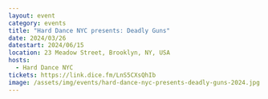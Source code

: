 ```yaml
---
layout: event
category: events
title: "Hard Dance NYC presents: Deadly Guns"
date: 2024/03/26
datestart: 2024/06/15
location: 23 Meadow Street, Brooklyn, NY, USA
hosts:
  - Hard Dance NYC
tickets: https://link.dice.fm/LnS5CXsQhIb
image: /assets/img/events/hard-dance-nyc-presents-deadly-guns-2024.jpg
---
```

